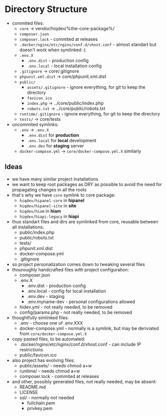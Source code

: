 # Directory Structure

- commited files:
    - `core` -> vendor/hiqdev/%the-core-package%/
    - `composer.json`
    - `composer.lock` - commited at releases
    - `.docker/nginx/etc/nginx/conf.d/vhost.conf` - almost standart but doesn't work when symlinked :(
    - `.env.X`
        - `.env.dist` - production config
        - `.env.local` - local installation config
    - `.gitignore` -> core/.gitignore
    - `phpunit.xml.dist` -> core/phpunit.xml.dist
    - `public/`
        - `assets/.gitignore` - ignore everything, for git to keep the directory
        - `favicon.ico`
        - `index.php` -> ../core/public/index.php
        - `robots.txt` -> ../core/public/robots.txt
    - `runtime/.gitignore` - ignore everything, for git to keep the directory
    - `tests/` -> core/tests
- uncommited symlinks:
    - `.env` -> `.env.X`
        - `.env.dist`   for **production**
        - `.env.local`  for **local** development
        - `.env.dev`    for **staging** server
    - `docker-compose.yml` -> `core/docker-compose.yml.X` similarly

## Ideas

- we have many similar project installations
- we want to keep root packages as DRY as possible to avoid the need for propagating changes in all the roots
- that's  why we have `core` symlink to core package:
    - `hiqdev/hipanel-core` in **hipanel**
    - `hiqdev/hipanel-site` in **site**
    - `hiqdev/hiam`         in **hiam**
    - `hiqdev/hiapi-legacy` in **hiapi**
- thus standart files and dirs are symlinked from core, reusable between all installations:
    - public/index.php
    - public/robots.txt
    - tests/
    - phpunit.xml.dist
    - docker-compose.yml
    - .gitignore
- so project personalization comes down to tweaking several files
- thouroughly handcrafted files with project configuration:
    - composer.json
    - .env.X
        - .env.dist - production config
        - .env.local - config for local installation
        - .env.dev - staging
        - .env.myname-dev - personal configurations allowed
    - hidev.yml - not really needed, to be removed
    - config/params.php - not really needed, to be removed
- thoughtfully simlinked files:
    - .env - choose one of .env.XXX
    - docker-compose.yml - normally is a symlink, but may be deriviated from `core/docker-compose.yml.X`
- copy pasted files, to be automated:
    - .docker/nginx/etc/nginx/conf.d/vhost.conf - can include IP restrictions
    - public/favicon.ico
- also project has evolving files:
    - public/assets/ - needs chmod a+w
    - runtime/ - needs chmod a+w
    - composer.lock - commited at releases
- and other, possibly generated files, not really needed, may be absent:
    - README.md
    - LICENSE
    - ssl/ - normally not needed
        - fullchain.pem
        - privkey.pem

